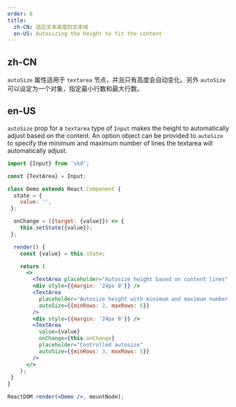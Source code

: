 ```yaml
---
order: 6
title:
  zh-CN: 适应文本高度的文本域
  en-US: Autosizing the height to fit the content
---
```


## zh-CN

`autoSize` 属性适用于 `textarea` 节点，并且只有高度会自动变化。另外 `autoSize` 可以设定为一个对象，指定最小行数和最大行数。

## en-US

`autoSize` prop for a `textarea` type of `Input` makes the height to automatically adjust based on the content. An option object can be provided to `autoSize` to specify the minimum and maximum number of lines the textarea will automatically adjust.

```jsx
import {Input} from 'skd';

const {TextArea} = Input;

class Demo extends React.Component {
  state = {
    value: '',
 };

  onChange = ({target: {value}}) => {
    this.setState({value});
 };

  render() {
    const {value} = this.state;

    return (
      <>
        <TextArea placeholder="Autosize height based on content lines" autoSize />
        <div style={{margin: '24px 0'}} />
        <TextArea
          placeholder="Autosize height with minimum and maximum number of lines"
          autoSize={{minRows: 2, maxRows: 6}}
        />
        <div style={{margin: '24px 0'}} />
        <TextArea
          value={value}
          onChange={this.onChange}
          placeholder="Controlled autosize"
          autoSize={{minRows: 3, maxRows: 5}}
        />
      </>
    );
 }
}

ReactDOM.render(<Demo />, mountNode);
```
